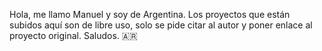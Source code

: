 Hola, me llamo Manuel y soy de Argentina. Los proyectos que están subidos aquí son de libre uso, solo se pide citar al
autor y poner enlace al proyecto original. Saludos. 🇦🇷
